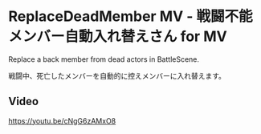 # ReplaceDeadMember MV - 戦闘不能メンバー自動入れ替えさん for MV

Replace a back member from dead actors in BattleScene.

戦闘中、死亡したメンバーを自動的に控えメンバーに入れ替えます。

## Video
https://youtu.be/cNgG6zAMxO8

